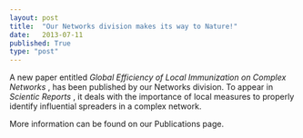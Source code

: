 ```yaml
---
layout: post
title:  "Our Networks division makes its way to Nature!"
date:   2013-07-11
published: True
type: "post"
---
```


A new paper entitled _Global Efficiency of Local Immunization on Complex Networks_ , has been published by our Networks division. To appear in
_Scientic Reports_ , it deals with the importance of local measures to properly identify influential spreaders in a complex network.


 More information can be found on our Publications page.



